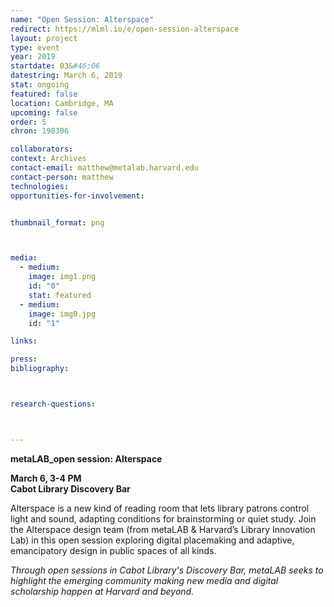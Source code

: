 ```yaml
---
name: "Open Session: Alterspace"
redirect: https://mlml.io/e/open-session-alterspace
layout: project
type: event
year: 2019
startdate: 03&#46;06
datestring: March 6, 2019
stat: ongoing
featured: false
location: Cambridge, MA
upcoming: false
order: 5
chron: 190306

collaborators:
context: Archives
contact-email: matthew@metalab.harvard.edu
contact-person: matthew
technologies: 
opportunities-for-involvement:


thumbnail_format: png



media:
  - medium:
    image: img1.png
    id: "0"
    stat: featured
  - medium:
    image: img0.jpg
    id: "1"

links:

press:
bibliography:



research-questions:



---
```

**metaLAB_open session: Alterspace**

**March 6, 3-4 PM<br />
Cabot Library Discovery Bar**

Alterspace is a new kind of reading room that lets library patrons control light and sound, adapting conditions for brainstorming or quiet study. Join the Alterspace design team (from metaLAB & Harvard’s Library Innovation Lab) in this open session exploring digital placemaking and adaptive, emancipatory design in public spaces of all kinds.

*Through open sessions in Cabot Library's Discovery Bar, metaLAB seeks to highlight the emerging community making new media and digital scholarship happen at Harvard and beyond.*


